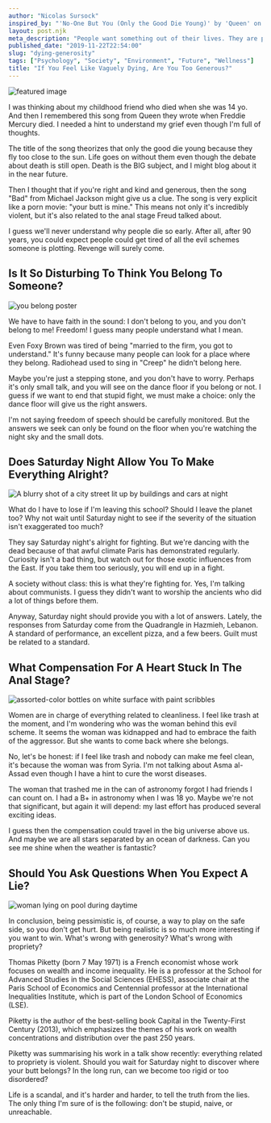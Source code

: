 ```yaml
---
author: "Nicolas Sursock"
inspired_by: "'No-One But You (Only the Good Die Young)' by 'Queen' on 'No-One But You (Only the Good Die Young)'"
layout: post.njk
meta_description: "People want something out of their lives. They are prone to hang out near generous people. But what happens when the river runs dry?"
published_date: "2019-11-22T22:54:00"
slug: "dying-generosity"
tags: ["Psychology", "Society", "Environment", "Future", "Wellness"]
title: "If You Feel Like Vaguely Dying, Are You Too Generous?"
---
```


![featured image](https://images.unsplash.com/photo-1624087181434-46b1bf7edbfe?ixlib=rb-4.0.3&ixid=MnwxMjA3fDB8MHxwaG90by1wYWdlfHx8fGVufDB8fHx8&auto=format&fit=crop)

I was thinking about my childhood friend who died when she was 14 yo. And then I remembered this song from Queen they wrote when Freddie Mercury died. I needed a hint to understand my grief even though I'm full of thoughts.

The title of the song theorizes that only the good die young because they fly too close to the sun. Life goes on without them even though the debate about death is still open. Death is the BIG subject, and I might blog about it in the near future.

Then I thought that if you're right and kind and generous, then the song "Bad" from Michael Jackson might give us a clue. The song is very explicit like a porn movie: "your butt is mine." This means not only it's incredibly violent, but it's also related to the anal stage Freud talked about.

I guess we'll never understand why people die so early. After all, after 90 years, you could expect people could get tired of all the evil schemes someone is plotting. Revenge will surely come.

## Is It So Disturbing To Think You Belong To Someone?

![you belong poster](https://images.unsplash.com/photo-1635011756521-005b4cb6f341?ixlib=rb-4.0.3&ixid=MnwxMjA3fDB8MHxwaG90by1wYWdlfHx8fGVufDB8fHx8&auto=format&fit=crop&q=80&w=800&h=600)

We have to have faith in the sound: I don't belong to you, and you don't belong to me! Freedom! I guess many people understand what I mean.

Even Foxy Brown was tired of being "married to the firm, you got to understand." It's funny because many people can look for a place where they belong. Radiohead used to sing in "Creep" he didn't belong here.

Maybe you're just a stepping stone, and you don't have to worry. Perhaps it's only small talk, and you will see on the dance floor if you belong or not. I guess if we want to end that stupid fight, we must make a choice: only the dance floor will give us the right answers.

I'm not saying freedom of speech should be carefully monitored. But the answers we seek can only be found on the floor when you're watching the night sky and the small dots.

## Does Saturday Night Allow You To Make Everything Alright?

![A blurry shot of a city street lit up by buildings and cars at night](https://images.unsplash.com/uploads/1413259835094dcdeb9d3/6e609595?ixlib=rb-4.0.3&ixid=MnwxMjA3fDB8MHxwaG90by1wYWdlfHx8fGVufDB8fHx8&auto=format&fit=crop&q=80&w=800&h=600)

What do I have to lose if I'm leaving this school? Should I leave the planet too? Why not wait until Saturday night to see if the severity of the situation isn't exaggerated too much?

They say Saturday night's alright for fighting. But we're dancing with the dead because of that awful climate Paris has demonstrated regularly. Curiosity isn't a bad thing, but watch out for those exotic influences from the East. If you take them too seriously, you will end up in a fight.

A society without class: this is what they're fighting for. Yes, I'm talking about communists. I guess they didn't want to worship the ancients who did a lot of things before them.

Anyway, Saturday night should provide you with a lot of answers. Lately, the responses from Saturday come from the Quadrangle in Hazmieh, Lebanon. A standard of performance, an excellent pizza, and a few beers. Guilt must be related to a standard.

## What Compensation For A Heart Stuck In The Anal Stage?

![assorted-color bottles on white surface with paint scribbles](https://images.unsplash.com/photo-1466784828399-9a9921e8bdfd?ixlib=rb-4.0.3&ixid=MnwxMjA3fDB8MHxwaG90by1wYWdlfHx8fGVufDB8fHx8&auto=format&fit=crop&q=80&w=800&h=600)

Women are in charge of everything related to cleanliness. I feel like trash at the moment, and I'm wondering who was the woman behind this evil scheme. It seems the woman was kidnapped and had to embrace the faith of the aggressor. But she wants to come back where she belongs.

No, let's be honest: if I feel like trash and nobody can make me feel clean, it's because the woman was from Syria. I'm not talking about Asma al-Assad even though I have a hint to cure the worst diseases.

The woman that trashed me in the can of astronomy forgot I had friends I can count on. I had a B+ in astronomy when I was 18 yo. Maybe we're not that significant, but again it will depend: my last effort has produced several exciting ideas.

I guess then the compensation could travel in the big universe above us. And maybe we are all stars separated by an ocean of darkness. Can you see me shine when the weather is fantastic?

## Should You Ask Questions When You Expect A Lie?

![woman lying on pool during daytime](https://images.unsplash.com/photo-1526412874539-dc64b232fecd?ixlib=rb-4.0.3&ixid=MnwxMjA3fDB8MHxwaG90by1wYWdlfHx8fGVufDB8fHx8&auto=format&fit=crop&q=80&w=800&h=600)

In conclusion, being pessimistic is, of course, a way to play on the safe side, so you don't get hurt. But being realistic is so much more interesting if you want to win. What's wrong with generosity? What's wrong with propriety?

Thomas Piketty (born 7 May 1971) is a French economist whose work focuses on wealth and income inequality. He is a professor at the School for Advanced Studies in the Social Sciences (EHESS), associate chair at the Paris School of Economics and Centennial professor at the International Inequalities Institute, which is part of the London School of Economics (LSE).

Piketty is the author of the best-selling book Capital in the Twenty-First Century (2013), which emphasizes the themes of his work on wealth concentrations and distribution over the past 250 years.

Piketty was summarising his work in a talk show recently: everything related to propriety is violent. Should you wait for Saturday night to discover where your butt belongs? In the long run, can we become too rigid or too disordered?

Life is a scandal, and it's harder and harder, to tell the truth from the lies. The only thing I'm sure of is the following: don't be stupid, naive, or unreachable. 